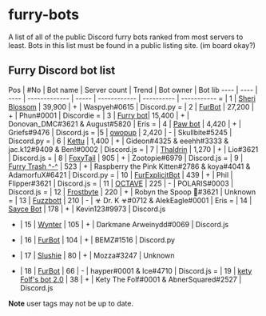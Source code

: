 # furry-bots
A list of all of the public Discord furry bots ranked from most servers to least. Bots in this list must be found in a public listing site. (im board okay?)


## Furry Discord bot list 

Pos | #No | Bot name | Server count | Trend |  Bot owner | Bot lib
---- | ---- | ---- | ------------- | ----- | ------------ | ---------- | -----------
= | 1 | [Sheri Blossom](https://discord.com/oauth2/authorize?client_id=346702890368368640&scope=bot) | 39,900 | + | Waspyeh#0615 | Discord.py
= | 2 | [FurBot](https://discord.com/oauth2/authorize?=&client_id=174176308396425217&scope=bot) | 27,200 | + | Phun#0001 | Discordie
= | 3 | [Furry bot](https://discord.com/oauth2/authorize?client_id=398251412246495233&scope=bot)| 15,400 | + | Donovan_DMC#3621 & August#5820 | Eris
= | 4 | [Paw bot](https://discord.com/oauth2/authorize?client_id=663823539672973353&scope=bot) | 4,420 | + | Griefs#9476 | Discord.js
= |5 | [owopup](https://discord.com/oauth2/authorize?client_id=365255872181567489&scope=bot) | 2,420 | - | Skullbite#5245 | Discord.py
= | 6 | [Kettu](https://discord.com/oauth2/authorize?client_id=667131062941384757&scope=bot) | 1,400 | + | Gideon#4325 & eeehh#3333 & jac.k12#9409 & Ben!#0002 | Discord.js
= | 7 | [Thaldrin](https://discord.com/oauth2/authorize?client_id=434662676547764244&scope=bot) | 1,270 | + | Lio#3621 | Discord.js
= | 8 | [FoxyTail](https://discord.com/oauth2/authorize?client_id=716682147749953616&scope=bot) | 905 | + | Zootopie#6979 | Discord.js
= | 9 | [Furry Trash ^-^](https://discord.com/oauth2/authorize?client_id=417900655601254420&scope=bot) | 523 | + | Raspberry the Pink Kitten#2786 & koya#4041 & AdamorfuX#6421 | Discord.py
= | 10 | [FurExplicitBot](https://discord.com/oauth2/authorize?=&client_id=534828939198070824&scope=bot) | 439 | + | Phil | Flipper#3621 | Discord.js
= | 11 | [OCTAVE](https://discord.com/oauth2/authorize?client_id=501871267968712714&scope=bot) | 225 | - | POLARIS#0003 | Discord.js
= | 12 | [Frostbyte](https://discord.com/oauth2/authorize?client_id=732233716604076075&scope=bot) | 220 | + | Robyn the Spoop 🎃#3621 | Unknown 
= | 13 | [Fuzzbott](https://discord.com/oauth2/authorize?client_id=730633518992064514&scope=bot) | 210 | - | ☣ Dr. K ☣#0712 & AlekEagle#0001 | Eris
= | 14 | [Sayce Bot](https://discord.com/oauth2/authorize?client_id=730158145489338409&scope=bot) | 178 | + | Kevin123#9973 | Discord.js 
+ | 15 | [Wynter](https://discord.com/oauth2/authorize?client_id=548269826020343809&scope=bot) | 105 | + | Darkmane Arweinydd#0069 | Discord.js
- | 16 | [FurBot](https://discord.com/oauth2/authorize?client_id=716259432878702633&scope=bot) | 104 | + | BEMZ#1516 | Discord.py
+ | 17 | [Slushie](https://discord.com/oauth2/authorize?client_id=670786019037020188&scope=bot) | 80 | + | Mozza#3247 | Unknown
- | 18 | [FurBot](https://discord.com/oauth2/authorize?client_id=732807386414317658&scope=bot) | 66 | - | hayper#0001 & Ice#4710 | Discord.js
= | 19 | [kety Folf's bot 2.0](https://discord.com/oauth2/authorize?client_id=738164170385653802&scope=bot) | 38 | + | Kety The Folf#0001 & AbnerSquared#2527 | Discord.js

**Note** user tags may not be up to date. 


